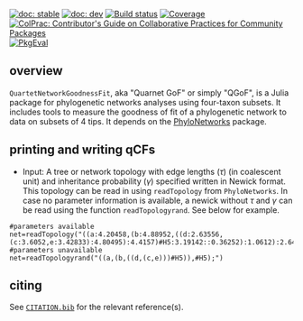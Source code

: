 [![doc: stable](https://img.shields.io/badge/docs-stable-blue.svg)](https://JuliaPhylo.github.io/QuartetNetworkGoodnessFit.jl/stable)
[![doc: dev](https://img.shields.io/badge/docs-dev-blue.svg)](https://JuliaPhylo.github.io/QuartetNetworkGoodnessFit.jl/dev)
[![Build status](https://github.com/JuliaPhylo/QuartetNetworkGoodnessFit.jl/workflows/CI/badge.svg?branch=master)](https://github.com/JuliaPhylo/QuartetNetworkGoodnessFit.jl/actions)
[![Coverage](https://codecov.io/gh/JuliaPhylo/QuartetNetworkGoodnessFit.jl/branch/master/graph/badge.svg)](https://codecov.io/gh/JuliaPhylo/QuartetNetworkGoodnessFit.jl)
[![ColPrac: Contributor's Guide on Collaborative Practices for Community Packages](https://img.shields.io/badge/ColPrac-Contributor's%20Guide-blueviolet)](https://github.com/SciML/ColPrac)
[![PkgEval](https://JuliaCI.github.io/NanosoldierReports/pkgeval_badges/Q/QuartetNetworkGoodnessFit.svg)](https://JuliaCI.github.io/NanosoldierReports/pkgeval_badges/report.html)

## overview

`QuartetNetworkGoodnessFit`, aka "Quarnet GoF" or simply "QGoF",
is a Julia package for phylogenetic networks analyses using four-taxon subsets.
It includes tools to measure the
goodness of fit of a phylogenetic network to data on subsets of 4 tips.
It depends on the [PhyloNetworks](https://github.com/JuliaPhylo/PhyloNetworks.jl)
package.

## printing and writing qCFs
- Input: A tree or network topology with edge lengths ($\tau$) (in coalescent unit) and inheritance probability ($\gamma$) specified written in Newick format. This topology can be read in using `readTopology` from `PhyloNetworks`. In case no parameter information is available, a newick without $\tau$ and $\gamma$ can be read using the function `readTopologyrand`. See below for example.
```
#parameters available
net=readTopology("((a:4.20458,(b:4.88952,((d:2.63556,(c:3.6052,e:3.42833):4.80495):4.4157)#H5:3.19142::0.36252):1.0612):2.64775,#H5:1.33688::0.63748);")
#parameters unavailable
net=readTopologyrand("((a,(b,((d,(c,e)))#H5)),#H5);")
```

## citing

See [`CITATION.bib`](CITATION.bib) for the relevant reference(s).

